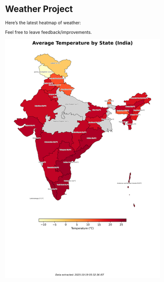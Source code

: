 # Weather Project

Here’s the latest heatmap of weather:

Feel free to leave feedback/improvements.

![India Heatmap](docs/assets/india_heatmap.png?v=F42A9E)
